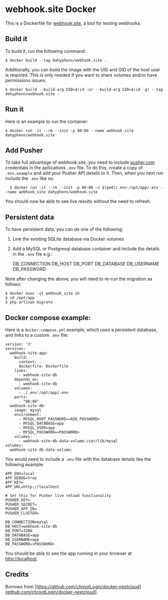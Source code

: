 # webhook.site Docker

This is a Dockerfile for [webhook.site](https://github.com/fredsted/webhook.site), a tool for testing webhooks.

## Build it

To build it, run the following command:

    $ docker build --tag dahyphenn/webhook.site .

Additionally, you can build the image with the UID and GID of the host user is required. This is only needed if you want to share volumes and/or have permissions issues:

    $ docker build --build-arg UID=$(id -u) --build-arg GID=$(id -g) --tag dahyphenn/webhook.site . 

## Run it

Here is an example to run the container:

    $ docker run -it --rm --init -p 80:80 --name webhook_site dahyphenn/webhook.site

## Add Pusher

To take full advantage of webhook.site, you need to include [pusher.com](https://www.pusher.com) credentials in the apllications `.env` file. To do this, create a copy of `.env.example` and add your Pusher API details to it. Then, when you next run include the `.env` like so:

      $ docker run -it --rm --init -p 80:80 -v $(pwd)/.env:/opt/app/.env --name webhook_site dahyphenn/webhook.site

You should now be able to see live results without the need to refresh.

## Persistent data

To have persistent data, you can do one of the following:

1. Link the existing SQLite database via Docker volumes
2. Add a MySQL or Postgresql database container and include the details in the `.env` file e.g.:

    DB_CONNECTION
    DB_HOST
    DB_PORT
    DB_DATABASE
    DB_USERNAME
    DB_PASSWORD

Note after changing the above, you will need to re-run the migration as follows:

    $ docker exec -it webhook_site sh
    $ cd /opt/app
    $ php artisan migrate

## Docker compose example:

Here is a `docker-compose.yml` example, which uses a persistent database, and links to a custom `.env` file:

    version: '3'
    services:
      webhook-site-app:
        build:
          context: .
          dockerfile: Dockerfile
        links:
          - webhook-site-db
        depends_on:
          - webhook-site-db
        volumes:
          - ./.env:/opt/app/.env
        ports:
          - "80:80"
      webhook-site-db:
        image: mysql
        environment:
          - MYSQL_ROOT_PASSWORD=<ADD_PASSWORD>
          - MYSQL_DATABASE=app
          - MYSQL_USER=app
          - MYSQL_PASSWORD=<PASSWORD>
        volumes:
          - webhook-site-db-data-volume:/var/lib/mysql
    volumes:
      webhook-site-db-data-volume:

You would need to include a `.env` file with the database details like the following example:

    APP_ENV=local
    APP_DEBUG=true
    APP_KEY=
    APP_URL=http://localhost

    # Set this for Pusher live reload functionality
    PUSHER_KEY=
    PUSHER_SECRET=
    PUSHER_APP_ID=
    PUSHER_CLUSTER=

    DB_CONNECTION=mysql
    DB_HOST=webhook-site-db
    DB_PORT=3306
    DB_DATABASE=app
    DB_USERNAME=app
    DB_PASSWORD=<PASSWORD>

You should be able to see the app running in your browser at [http://localhost](http://localhost).

## Credits

Borrows from [https://github.com/chrootLogin/docker-nextcloud](github.com/chrootLogin/docker-nextcloud).